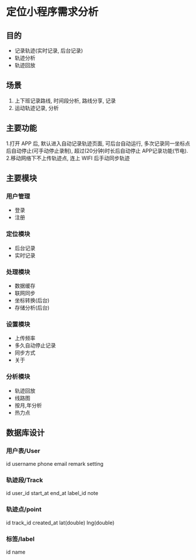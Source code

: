 #  定位小程序需求分析

## 目的

- 记录轨迹(实时记录, 后台记录)
- 轨迹分析
- 轨迹回放

## 场景
1. 上下班记录路线, 时间段分析, 路线分享, 记录
2. 运动轨迹记录, 分析

## 主要功能
1.打开 APP 后, 默认进入自动记录轨迹页面, 可后台自动运行, 多次记录同一坐标点后自动停止(可手动停止录制), 超过(20分钟)时长后自动停止 APP记录功能(节电).
2.移动网络下不上传轨迹点, 连上 WIFI 后手动同步轨迹

## 主要模块

### 用户管理

* 登录
* 注册

### 定位模块
* 后台记录
* 实时记录

### 处理模块
* 数据缓存
* 联网同步
* 坐标转换(后台)
* 存储分析(后台)

### 设置模块
* 上传频率
* 多久自动停止记录
* 同步方式
* 关于

### 分析模块
* 轨迹回放
* 线路图
* 按月,年分析
* 热力点

## 数据库设计

### 用户表/User
id
username
phone
email
remark
setting

### 轨迹段/Track
id
user_id
start_at
end_at
label_id
note

### 轨迹点/point
id
track_id
created_at
lat(double)
lng(double)

### 标签/label
id
name
